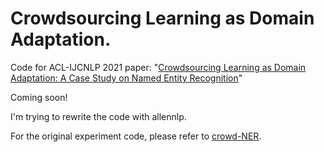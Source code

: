 # Crowdsourcing Learning as Domain Adaptation.

Code for ACL-IJCNLP 2021 paper: "[Crowdsourcing Learning as Domain Adaptation: A Case Study on Named Entity Recognition](https://arxiv.org/abs/2105.14980)"

Coming soon!

I'm trying to rewrite the code with allennlp.

For the original experiment code, please refer to [crowd-NER](https://github.com/izhx/crowd-NER).

